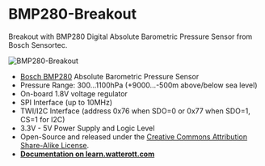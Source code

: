 # BMP280-Breakout
Breakout with BMP280 Digital Absolute Barometric Pressure Sensor from Bosch Sensortec.

![BMP280-Breakout](https://github.com/watterott/BMP280-Breakout/raw/master/hardware/BMP280-Breakout_v11.jpg)

* [Bosch BMP280](https://www.bosch-sensortec.com/bst/products/all_products/bmp280) Absolute Barometric Pressure Sensor
* Pressure Range: 300...1100hPa (+9000...-500m above/below sea level)
* On-board 1.8V voltage regulator
* SPI Interface (up to 10MHz)
* TWI/I2C Interface (address 0x76 when SDO=0 or 0x77 when SDO=1, CS=1 for I2C)
* 3.3V - 5V Power Supply and Logic Level
* Open-Source and released under the [Creative Commons Attribution Share-Alike License](https://creativecommons.org/licenses/by-sa/4.0/).
* **[Documentation on learn.watterott.com](https://learn.watterott.com)**
